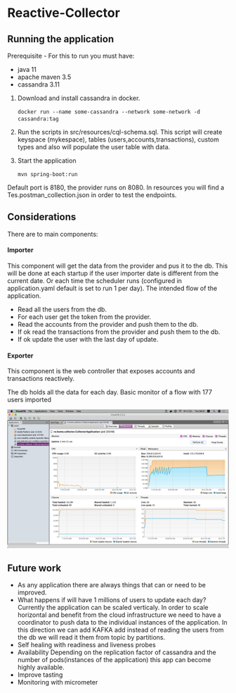 # Reactive-Collector
## Running the application
Prerequisite - For this to run you must have:
* java 11
* apache maven 3.5
* cassandra 3.11

1. Download and install cassandra in docker.
    ```
    docker run --name some-cassandra --network some-network -d cassandra:tag
    ```
   
2. Run the scripts in src/resources/cql-schema.sql.
This script will create keyspace (mykespace), tables (users,accounts,transactions), custom types and also will populate the user table with data.

3. Start the application
    ```    
    mvn spring-boot:run
    ```
Default port is 8180, the provider runs on 8080.
In resources you will find a Tes.postman_collection.json in order to test the endpoints.
## Considerations
There are to main components:
#### Importer
This component will get the data from the provider and pus it to the db.
This will be done at each startup if the user importer date is different from the current date.
Or each time the scheduler runs (configured in application.yaml default is set to run 1 per day). 
The intended flow of the application. 
- Read all the users from the db.
- For each user get the token from the provider.
- Read the accounts from the provider and push them to the db.
- If ok read the transactions from the provider and push them to the db.
- If ok update the user with the last day of update.
#### Exporter
This component is the web controller that exposes accounts and transactions reactively.

The db holds all the data for each day.
Basic monitor of a flow with 177 users imported

![memory](https://github.com/laurentiu-miu/collector/blob/master/monitor.png)

## Future work
* As any application there are always things that can or need to be improved.
* What happens if will have 1 millions of users to update each day?
Currently the application can be scaled verticaly.
In order to scale horizontal and benefit from the cloud infrastructure we need to have a coordinator to push data to the individual instances of the application.
In this direction we can add KAFKA add instead of reading the users from the db we will read it them from topic by partitions.
* Self healing with readiness and liveness probes
* Availability 
Depending on the replication factor of cassandra and the number of pods(instances of the application) this app can become highly available.
* Improve tasting
* Monitoring with micrometer
   